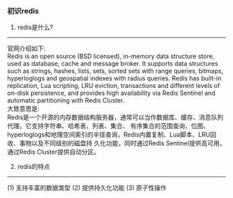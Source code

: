 ### 初识redis

1. redis是什么?
---------------
官网介绍如下:     
Redis is an open source (BSD licensed), in-memory data structure store, used as database, cache and message broker. 
It supports data structures such as strings, hashes, lists, sets, sorted sets with range queries, bitmaps, hyperloglogs
and geospatial indexes with radius queries. Redis has built-in replication, Lua scripting, LRU eviction, transactions 
and different levels of on-disk persistence, and provides high availability via Redis Sentinel and automatic partitioning
with Redis Cluster.    
大致意思是:       
Redis是一个开源的内存数据结构服务器，通常可以当作数据库、缓存、消息队列代理。它支持字符串、哈希表、列表、集合、
有序集合的范围查询、位图、hyperloglogs和地理空间索引的半径查询，Redis内置复制、Lua脚本、LRU回收、事物以及不同级别的磁盘持
久化功能，同时通过Redis Sentinel提供高可用，通过Redis Cluster提供自动分区。

2. redis的特点   
--------------
(1) 支持丰富的数据类型
(2) 提供持久化功能
(3) 原子性操作







